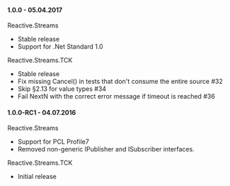 #### 1.0.0 - 05.04.2017

Reactive.Streams
 - Stable release
 - Support for .Net Standard 1.0

Reactive.Streams.TCK
 - Stable release
 - Fix missing Cancel() in tests that don't consume the entire source #32
 - Skip §2.13 for value types #34
 - Fail NextN with the correct error message if timeout is reached #36
	
#### 1.0.0-RC1 - 04.07.2016

Reactive.Streams 
 - Support for PCL Profile7
 - Removed non-generic IPublisher and ISubscriber interfaces.

Reactive.Streams.TCK
 - Initial release
